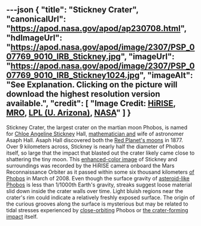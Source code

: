 ---json
{
  "title": "Stickney Crater",
  "canonicalUrl": "https://apod.nasa.gov/apod/ap230708.html",
  "hdImageUrl": "https://apod.nasa.gov/apod/image/2307/PSP_007769_9010_IRB_Stickney.jpg",
  "imageUrl": "https://apod.nasa.gov/apod/image/2307/PSP_007769_9010_IRB_Stickney1024.jpg",
  "imageAlt": "See Explanation. Clicking on the picture will download the highest resolution version available.",
  "credit": [
    "Image Credit: [HiRISE](https://hirise.lpl.arizona.edu/), [MRO](https://mars.jpl.nasa.gov/mro/), [LPL (U. Arizona)](https://www.lpl.arizona.edu/), [NASA](https://www.nasa.gov/)"
  ]
}
---

Stickney Crater, the largest crater on the martian moon Phobos, is named for [Chloe Angeline Stickney](http://en.wikipedia.org/wiki/Angeline_Stickney) Hall, [mathematician and](https://archive.org/details/anastronomerswi03hallgoog) wife of astronomer Asaph Hall. Asaph Hall discovered both the [Red Planet's moons](https://apod.nasa.gov/apod/ap201030.html) in 1877. Over 9 kilometers across, Stickney is nearly half the diameter of Phobos itself, so large that the impact that blasted out the crater likely came close to shattering the tiny moon. This [enhanced-color image](http://hirise.lpl.arizona.edu/phobos.php) of Stickney and surroundings was recorded by the HiRISE camera onboard the Mars Reconnaissance Orbiter as it passed within some six thousand kilometers [of Phobos](https://apod.nasa.gov/apod/ap170721.html) in March of 2008. Even though the surface gravity of [asteroid-like Phobos](https://solarsystem.nasa.gov/moons/mars-moons/phobos/in-depth/) is less than 1/1000th Earth's gravity, streaks suggest loose material slid down inside the crater walls over time. Light bluish regions near the crater's rim could indicate a relatively freshly exposed surface. The origin of the curious grooves along the surface is mysterious but may be related to tidal stresses experienced by [close-orbiting](https://apod.nasa.gov/apod/ap220703.html) Phobos or [the crater-forming impact](http://adsabs.harvard.edu/abs/2016GeoRL..4310595B) itself.
